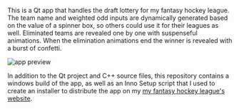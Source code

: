 This is a Qt app that handles the draft lottery for my fantasy hockey league. The team name and weighted odd inputs are dynamically generated based on the value of a spinner box, so others could use it for their leagues as well. Eliminated teams are revealed one by one with suspenseful animations. When the elimination animations end the winner is revealed with a burst of confetti. 

![app preview](https://www.dillonbordeleau.dev/DraftLotteryPreview.gif)

In addition to the Qt project and C++ source files, this repository contains a windows build of the app, as well as an Inno Setup script that I used to create an installer to distribute the app on my [my fantasy hockey league's website](https://yofhl-db.vercel.app/lottery).
